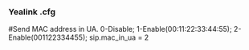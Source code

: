 ### Yealink .cfg

#Send MAC address in UA. 0-Disable; 1-Enable(00:11:22:33:44:55); 2-Enable(001122334455);
sip.mac_in_ua = 2
